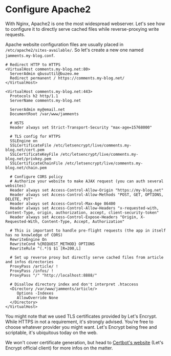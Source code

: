 # Configure Apache2
With Nginx, Apache2 is one the most widespread webserver. Let's see how to configure it to directly serve cached files while reverse-proxying write requests.

Apache website configuration files are usually placed in `/etc/apache2/sites-available/`. So let's create a new one named `jamments.my-blog.conf`.

```
# Redirect HTTP to HTTPS
<VirtualHost comments.my-blog.net:80>
  ServerAdmin qbusuttil@buzeo.me
  Redirect permanent / https://comments.my-blog.net/
</VirtualHost>

<VirtualHost comments.my-blog.net:443>
  Protocols h2 http/1.1
  ServerName comments.my-blog.net

  ServerAdmin my@email.net
  DocumentRoot /var/www/jamments

  # HSTS
  Header always set Strict-Transport-Security "max-age=15768000"

  # TLS config for HTTPS
  SSLEngine on
  SSLCertificateFile /etc/letsencrypt/live/comments.my-blog.net/cert.pem
  SSLCertificateKeyFile /etc/letsencrypt/live/comments.my-blog.net/privkey.pem
  SSLCertificateChainFile /etc/letsencrypt/live/comments.my-blog.net/chain.pem

  # Configure CORS policy
  # Authorize your website to make AJAX request (you can auth several websites)
  Header always set Access-Control-Allow-Origin "https://my-blog.net"
  Header always set Access-Control-Allow-Methods "POST, GET, OPTIONS, DELETE, PUT"
  Header always set Access-Control-Max-Age 86400
  Header always set Access-Control-Allow-Headers "x-requested-with, Content-Type, origin, authorization, accept, client-security-token"
  Header always set Access-Control-Expose-Headers "Origin, X-Requested-With, Content-Type, Accept, Authorization"

  # This is important to handle pre-flight requests (the app in itself has no knowledge of CORS)
  RewriteEngine On
  RewriteCond %{REQUEST_METHOD} OPTIONS
  RewriteRule ^(.*)$ $1 [R=200,L]

  # Set up reverse proxy but directly serve cached files from article and infos directories
  ProxyPass /article/ !
  ProxyPass /infos/ !
  ProxyPass "/" "http://localhost:8888/"

  # Disallow directory index and don't interpret .htaccess
  <Directory /var/www/jamments/article/>
     Options -Indexes
     AllowOverride None
  </Directory>
</VirtualHost>
```

You might note that we used TLS certificates provided by Let's Encrypt. While HTTPS in not a requirement, it's strongly advised. You're free to choose whatever provider you might want. Let's Encrypt being free and scriptable, it's ubiquitous today on the web.

We won't cover certificate generation, but head to [Certbot's website](https://certbot.eff.org/) (Let's Encrypt official client) for more infos on the matter.
